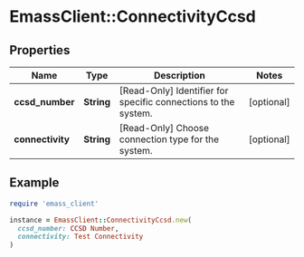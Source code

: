 # EmassClient::ConnectivityCcsd

## Properties

| Name | Type | Description | Notes |
| ---- | ---- | ----------- | ----- |
| **ccsd_number** | **String** | [Read-Only] Identifier for specific connections to the system. | [optional] |
| **connectivity** | **String** | [Read-Only] Choose connection type for the system. | [optional] |

## Example

```ruby
require 'emass_client'

instance = EmassClient::ConnectivityCcsd.new(
  ccsd_number: CCSD Number,
  connectivity: Test Connectivity
)
```

